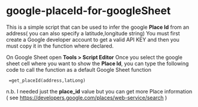 # google-placeId-for-googleSheet

This is a simple script that can be used to infer the google **Place Id** from an address( you can also specify a latitude,longitude string)
You must first create a Google developer account to get a valid API KEY and then you must copy it in the function where declared.

On Google Sheet open **Tools > Script Editor**
Once you select the google sheet cell where you want to show the **Place Id**, you can type the following code to call the function as a default Google Sheet function

```
 =get_placeId(address,latLong)
```

n.b. I needed just  the **place_id** value but you can get more Place information ( see https://developers.google.com/places/web-service/search ) 

